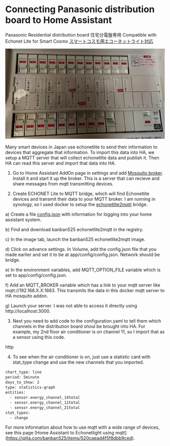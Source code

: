 # Connecting Panasonic distribution board to Home Assistant

Panasonic Residential distribution board 
住宅分電盤専用 
Compatible with Echonet Lite for Smart Cosmo
[スマートコスモ用エコーネットライト対応](https://www2.panasonic.biz/jp/densetsu/denro/compact21/smartcosmo/hems/)

![Dashboard](https://github.com/franklinr/homeAssistantJapan/blob/57bfbd12f37f9a588ebf6e8ff24417e4a017e4e9/EchonetliteMQTT/distboard.JPG)

Many smart devices in Japan use echonetlite to send their information to devices that aggregate that information.  To import this data into HA, we setup a MQTT server that will collect echonetlite data and publish it.  Then HA can read this server and import that data into HA.

1) Go to Home Assistant AddOn page in settings and add [Mosquito broker](https://github.com/home-assistant/addons/tree/master/mosquitto).  Install it and start it up the broker.  This is a server that can recieve and share messages from mqtt transmitting devices.

2) Create ECHONET Lite to MQTT bridge, which will find Echonetlite devices and transmit their data to your MQTT broker.  I am running in synology, so I used docker to setup the [echonetlite2mqtt](https://github.com/banban525/echonetlite2mqtt) bridge.

  a) Create a file [config.json](http://dsls) with information for logging into your home assistant system.

  b) Find and download banban525 echonetlite2mqtt in the registry.
  
  c) In the image tab, launch the banban525 echonetlite2mqtt image. 
  
  d) Click on advance settings.  In Volume, add the config.json file that you made earlier and set it to be at app/config/config.json.  Network should be bridge.
  
  e) In the environment variables, add MQTT_OPTION_FILE variable which is set to app/config/config.json.
  
  f) Add an MQTT_BROKER variable which has a link to your mqtt server like mqtt://192.168.X.X:1883.  This transmits the data in this docker mqtt server to HA mosquito addon.
  
  g) Launch your server. I was not able to access it directly using http://localhost:3000.
  
3) Next you need to add code to the configuration.yaml to tell them which channels in the distribution board shoul be brought into HA.  For example, my 2nd floor air conditioner is on channel 11, so I import that as a sensor using this code.

http

4) To see when the air conditioner is on, just use a statistic card with stat_type change and use the new channels that you imported.
```
chart_type: line
period: 5minute
days_to_show: 2
type: statistics-graph
entities:
  - sensor.energy_channel_14total
  - sensor.energy_channel_11total
  - sensor.energy_channel_21total
stat_types:
  - change
```

For more information about how to use mqtt with a wide range of devices, see this page [Home Assistant to Echonetlight using mqtt] (https://qiita.com/banban525/items/520caead4f5f8dbb9ced).


